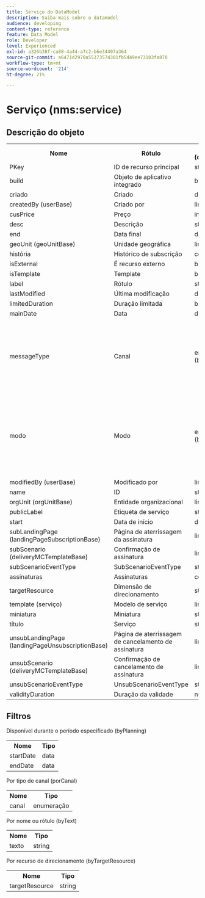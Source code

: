 ```yaml
---
title: Serviço do DataModel
description: Saiba mais sobre o datamodel
audience: developing
content-type: reference
feature: Data Model
role: Developer
level: Experienced
exl-id: a326b38f-ca88-4a44-a7c2-b6e34497a364
source-git-commit: a6471d2970a55373574301fb5d49ee73103fa870
workflow-type: tm+mt
source-wordcount: '214'
ht-degree: 21%

---
```


# Serviço (nms:service)

## Descrição do objeto

<table>
               <tr>
                  <th>Nome</th>
                  <th>Rótulo</th>
                  <th>Tipo (comprimento)</th>
                  <th>Valores de enumeração</th>
               </tr>
               <tr>
                  <td>PKey</td>
                  <td>ID de recurso principal</td>
                  <td>string </td>
                  <td> </td>
               </tr>
               <tr>
                  <td>build</td>
                  <td>Objeto de aplicativo integrado</td>
                  <td>booleano </td>
                  <td> </td>
               </tr>
               <tr>
                  <td>criado</td>
                  <td>Criado</td>
                  <td>data </td>
                  <td> </td>
               </tr>
               <tr>
                  <td>createdBy (userBase)</td>
                  <td>Criado por</td>
                  <td>link </td>
                  <td> </td>
               </tr>
               <tr>
                  <td>cusPrice</td>
                  <td>Preço</td>
                  <td>integer </td>
                  <td> </td>
               </tr>
               <tr>
                  <td>desc</td>
                  <td>Descrição</td>
                  <td>string (512)</td>
                  <td> </td>
               </tr>
               <tr>
                  <td>end</td>
                  <td>Data final</td>
                  <td>data </td>
                  <td> </td>
               </tr>
               <tr>
                  <td>geoUnit (geoUnitBase)</td>
                  <td>Unidade geográfica</td>
                  <td>link </td>
                  <td> </td>
               </tr>
               <tr>
                  <td>história</td>
                  <td>Histórico de subscrição</td>
                  <td>coleção </td>
                  <td> </td>
               </tr>
               <tr>
                  <td>isExternal</td>
                  <td>É recurso externo</td>
                  <td>booleano </td>
                  <td> </td>
               </tr>
               <tr>
                  <td>isTemplate</td>
                  <td>Template</td>
                  <td>booleano </td>
                  <td> </td>
               </tr>
               <tr>
                  <td>label</td>
                  <td>Rótulo</td>
                  <td>string (128)</td>
                  <td> </td>
               </tr>
               <tr>
                  <td>lastModified</td>
                  <td>Última modificação</td>
                  <td>data </td>
                  <td> </td>
               </tr>
               <tr>
                  <td>limitedDuration</td>
                  <td>Duração limitada</td>
                  <td>booleano </td>
                  <td> </td>
               </tr>
               <tr>
                  <td>mainDate</td>
                  <td>Data</td>
                  <td>data (255)</td>
                  <td> </td>
               </tr>
               <tr>
                  <td>messageType</td>
                  <td>Canal </td>
                  <td>enumeração (byte) </td>
                  <td>
                     <ul>
                        <li>Móvel (SMS) - sms - 1</li>
                        <li>Email - email - 0</li>
                        <li>VALOR INVÁLIDO - __Valor_Inválido__ - __Valor_Inválido__</li>
                     </ul>
                  </td>
               </tr>
               <tr>
                  <td>modo</td>
                  <td>Modo</td>
                  <td>enumeração (byte) </td>
                  <td>
                     <ul>
                        <li>Viral - 1</li>
                        <li>Informativo - boletim informativo - 0</li>
                        <li>VALOR INVÁLIDO - __Valor_Inválido__ - __Valor_Inválido__</li>
                     </ul>
                  </td>
               </tr>
               <tr>
                  <td>modifiedBy (userBase)</td>
                  <td>Modificado por</td>
                  <td>link </td>
                  <td> </td>
               </tr>
               <tr>
                  <td>name</td>
                  <td>ID</td>
                  <td>string (64)</td>
                  <td> </td>
               </tr>
               <tr>
                  <td>orgUnit (orgUnitBase)</td>
                  <td>Entidade organizacional</td>
                  <td>link </td>
                  <td> </td>
               </tr>
               <tr>
                  <td>publicLabel</td>
                  <td>Etiqueta de serviço</td>
                  <td>string (128)</td>
                  <td> </td>
               </tr>
               <tr>
                  <td>start</td>
                  <td>Data de início</td>
                  <td>data </td>
                  <td> </td>
               </tr>
               <tr>
                  <td>subLandingPage (landingPageSubscriptionBase)</td>
                  <td>Página de aterrissagem da assinatura</td>
                  <td>link </td>
                  <td> </td>
               </tr>
               <tr>
                  <td>subScenario (deliveryMCTemplateBase)</td>
                  <td>Confirmação de assinatura</td>
                  <td>link </td>
                  <td> </td>
               </tr>
               <tr>
                  <td>subScenarioEventType</td>
                  <td>SubScenarioEventType</td>
                  <td>string </td>
                  <td> </td>
               </tr>
               <tr>
                  <td>assinaturas</td>
                  <td>Assinaturas</td>
                  <td>coleção </td>
                  <td> </td>
               </tr>
               <tr>
                  <td>targetResource</td>
                  <td>Dimensão de direcionamento</td>
                  <td>string (255)</td>
                  <td> </td>
               </tr>
               <tr>
                  <td>template (serviço)</td>
                  <td>Modelo de serviço</td>
                  <td>link </td>
                  <td> </td>
               </tr>
               <tr>
                  <td>miniatura</td>
                  <td>Miniatura</td>
                  <td>string (255)</td>
                  <td> </td>
               </tr>
               <tr>
                  <td>título</td>
                  <td>Serviço</td>
                  <td>string (255)</td>
                  <td> </td>
               </tr>
               <tr>
                  <td>unsubLandingPage (landingPageUnsubscriptionBase)</td>
                  <td>Página de aterrissagem de cancelamento de assinatura</td>
                  <td>link </td>
                  <td> </td>
               </tr>
               <tr>
                  <td>unsubScenario (deliveryMCTemplateBase)</td>
                  <td>Confirmação de cancelamento de assinatura</td>
                  <td>link </td>
                  <td> </td>
               </tr>
               <tr>
                  <td>unsubScenarioEventType</td>
                  <td>UnsubScenarioEventType</td>
                  <td>string </td>
                  <td> </td>
               </tr>
               <tr>
                  <td>validityDuration</td>
                  <td>Duração da validade</td>
                  <td>número </td>
                  <td> </td>
               </tr>
            </table>

## Filtros

Disponível durante o período especificado (byPlanning)

<table>
    <tr>
    <th>Nome</th>
    <th>Tipo</th>
    </tr>
    <tr>
    <td>startDate</td>
    <td>data</td>
    </tr>
    <tr>
    <td>endDate</td>
    <td>data</td>
    </tr>
</table>

Por tipo de canal (porCanal)

<table>
<tr>
<th>Nome</th>
<th>Tipo</th>
</tr>
<tr>
<td>canal</td>
<td>enumeração</td>
</tr>
</table>

Por nome ou rótulo (byText)

<table>
<tr>
<th>Nome</th>
<th>Tipo</th>
</tr>
<tr>
<td>texto</td>
<td>string</td>
</tr>
</table>

Por recurso de direcionamento (byTargetResource)

<table>
<tr>
<th>Nome</th>
<th>Tipo</th>
</tr>
<tr>
<td>targetResource</td>
<td>string</td>
</tr>
</table>
